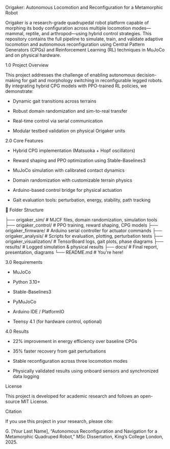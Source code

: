 Origaker: Autonomous Locomotion and Reconfiguration for a Metamorphic Robot

Origaker is a research-grade quadrupedal robot platform capable of morphing its body configuration across multiple locomotion modes—mammal, reptile, and arthropod—using hybrid control strategies. This repository contains the full pipeline to simulate, train, and validate adaptive locomotion and autonomous reconfiguration using Central Pattern Generators (CPGs) and Reinforcement Learning (RL) techniques in MuJoCo and on physical hardware.

1.0 Project Overview

This project addresses the challenge of enabling autonomous decision-making for gait and morphology switching in reconfigurable legged robots. By integrating hybrid CPG models with PPO-trained RL policies, we demonstrate:

- Dynamic gait transitions across terrains

- Robust domain randomization and sim-to-real transfer

- Real-time control via serial communication

- Modular testbed validation on physical Origaker units

2.0 Core Features

- Hybrid CPG implementation (Matsuoka + Hopf oscillators)

- Reward shaping and PPO optimization using Stable-Baselines3

- MuJoCo simulation with calibrated contact dynamics

- Domain randomization with customizable terrain physics

- Arduino-based control bridge for physical actuation

- Gait evaluation tools: perturbation, energy, stability, path tracking

🧹 Folder Structure

├── origaker_sim/             # MJCF files, domain randomization, simulation tools
├── origaker_control/        # PPO training, reward shaping, CPG models
├── origaker_firmware/       # Arduino serial controller for actuator commands
├── origaker_analysis/       # Scripts for evaluation, plotting, perturbation tests
├── origaker_visualization/  # TensorBoard logs, gait plots, phase diagrams
├── results/                 # Logged simulation & physical results
├── docs/                    # Final report, presentation, diagrams
└── README.md                # You're here!

3.0 Requirements

- MuJoCo

- Python 3.10+

- Stable-Baselines3

- PyMuJoCo

- Arduino IDE / PlatformIO

- Teensy 4.1 (for hardware control, optional)

4.0 Results

- 22% improvement in energy efficiency over baseline CPGs

- 35% faster recovery from gait perturbations

- Stable reconfiguration across three locomotion modes

- Physically validated results using onboard sensors and synchronized data logging

License

This project is developed for academic research and follows an open-source MIT License.

Citation

If you use this project in your research, please cite:

G. [Your Last Name], “Autonomous Reconfiguration and Navigation for a Metamorphic Quadruped Robot,” MSc Dissertation, King’s College London, 2025.

